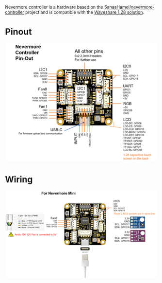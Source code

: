 Nevermore controller is a hardware based on the [SanaaHamel/nevermore-controller](https://github.com/SanaaHamel/nevermore-controller) project and is compatible with the [Waveshare 1.28 solution](https://github.com/SanaaHamel/nevermore-controller/blob/main/doc/wiring.adoc#nevermore-mini---waveshare-touch-128).

# Pinout
![](/doc/nevermore%20controller%20pinout.png)

# Wiring
![](/doc/For%20nevermore%20mini.png)
